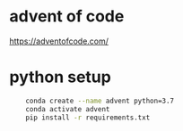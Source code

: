 # advent of code
https://adventofcode.com/


# python setup
```bash
    conda create --name advent python=3.7
    conda activate advent
    pip install -r requirements.txt
```
